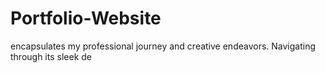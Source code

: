 # Portfolio-Website
encapsulates my professional journey and creative endeavors. Navigating through its sleek de
